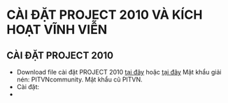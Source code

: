 # CÀI ĐẶT PROJECT 2010 VÀ KÍCH HOẠT VĨNH VIỄN #
## CÀI ĐẶT PROJECT 2010 ## 
  - Download file cài đặt PROJECT 2010 [tại đây](https://bsthanh-my.sharepoint.com/:u:/g/personal/0914678254_bsthanh_onmicrosoft_com/EeJLMDL7B35Eq_U45jUumKcBC53ePPDzN-gO2N1ELvTP8g?e=eNFWCK) hoặc [tại đây](https://drive.google.com/file/d/120cNfKQR0-cP0zUX7NucKzX3I2AmNDJG/view) Mật khẩu giải nén: PITVNcommunity. Mật khẩu cũ PITVN.
  - Cài đặt:
  - 
